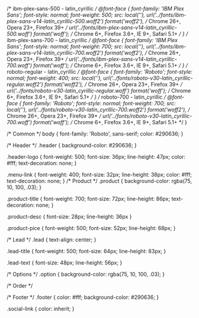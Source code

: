 /* ibm-plex-sans-500 - latin_cyrillic */
@font-face {
  font-family: 'IBM Plex Sans';
  font-style: normal;
  font-weight: 500;
  src: local(''),
       url('../fonts/ibm-plex-sans-v14-latin_cyrillic-500.woff2') format('woff2'), /* Chrome 26+, Opera 23+, Firefox 39+ */
       url('../fonts/ibm-plex-sans-v14-latin_cyrillic-500.woff') format('woff'); /* Chrome 6+, Firefox 3.6+, IE 9+, Safari 5.1+ */
}
/* ibm-plex-sans-700 - latin_cyrillic */
@font-face {
  font-family: 'IBM Plex Sans';
  font-style: normal;
  font-weight: 700;
  src: local(''),
       url('../fonts/ibm-plex-sans-v14-latin_cyrillic-700.woff2') format('woff2'), /* Chrome 26+, Opera 23+, Firefox 39+ */
       url('../fonts/ibm-plex-sans-v14-latin_cyrillic-700.woff') format('woff'); /* Chrome 6+, Firefox 3.6+, IE 9+, Safari 5.1+ */
}
/* roboto-regular - latin_cyrillic */
@font-face {
  font-family: 'Roboto';
  font-style: normal;
  font-weight: 400;
  src: local(''),
       url('../fonts/roboto-v30-latin_cyrillic-regular.woff2') format('woff2'), /* Chrome 26+, Opera 23+, Firefox 39+ */
       url('../fonts/roboto-v30-latin_cyrillic-regular.woff') format('woff'); /* Chrome 6+, Firefox 3.6+, IE 9+, Safari 5.1+ */
}
/* roboto-700 - latin_cyrillic */
@font-face {
  font-family: 'Roboto';
  font-style: normal;
  font-weight: 700;
  src: local(''),
       url('../fonts/roboto-v30-latin_cyrillic-700.woff2') format('woff2'), /* Chrome 26+, Opera 23+, Firefox 39+ */
       url('../fonts/roboto-v30-latin_cyrillic-700.woff') format('woff'); /* Chrome 6+, Firefox 3.6+, IE 9+, Safari 5.1+ */
}

/* Common */
body {
  font-family: 'Roboto', sans-serif;
  color: #290636;
}

/* Header */
.header {
  background-color: #290636;
}

.header-logo {
  font-weight: 500;
  font-size: 36px;
  line-height: 47px;
  color: #fff;
  text-decoration: none;
}

.menu-link {
  font-weight: 400;
  font-size: 32px;
  line-height: 38px;
  color: #fff;
  text-decoration: none;
}
/* Product */
.product {
  background-color: rgba(75, 10, 100, .03);
}

.product-title {
  font-weight: 700;
  font-size: 72px;
  line-height: 86px;
  text-decoration: none;
}

.product-desc {
  font-size: 28px;
  line-height: 36px
}

.product-pice {
  font-weight: 500;
  font-size: 52px;
  line-height: 68px;
}

/* Lead */
.lead {
  text-align: center;
}

.lead-title {
  font-weight: 500;
font-size: 64px;
line-height: 83px;
}

.lead-text {
font-size: 48px;
line-height: 56px;
}

/* Options */
.option {
  background-color: rgba(75, 10, 100, .03);
}

/* Order */

/* Footer */
.footer {
  color: #fff;
  background-color: #290636;
}

.social-link {
  color: inherit;
}

